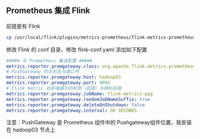 ## Prometheus 集成 Flink

前提是有 Flink

```sh
cp /usr/local/flink/plugins/metrics-prometheus/flink-metrics-prometheus-1.13.0.jar /usr/local/flink/lib/
```

修改 Flink 的 conf 目录，修改 flink-conf.yaml 添加如下配置

```yaml
##### 与 Prometheus 集成配置 #####
metrics.reporter.promgateway.class: org.apache.flink.metrics.prometheus.PrometheusPushGatewayReporter
# PushGateway 的主机名与端口号
metrics.reporter.promgateway.host: hadoop03
metrics.reporter.promgateway.port: 9091
# Flink metric 在前端展示的标签（前缀）与随机后缀
metrics.reporter.promgateway.jobName: flink-metrics-ppg
metrics.reporter.promgateway.randomJobNameSuffix: true
metrics.reporter.promgateway.deleteOnShutdown: false
metrics.reporter.promgateway.interval: 30 SECONDS
```

注意：PushGateway 是 Prometheus 组件中的 Pushgateway组件位置，我安装在 hadoop03 节点上

